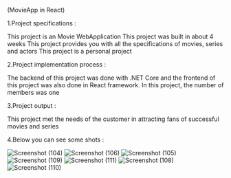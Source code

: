 (MovieApp in React)

1.Project specifications :

This project is an Movie WebApplication
This project was built in about 4 weeks
This project provides you with all the specifications of movies, series and actors
This project is a personal project



2.Project implementation process :

The backend of this project was done with .NET Core and the frontend of this project was also done in React framework.
In this project, the number of members was one


3.Project output :

This project met the needs of the customer in attracting fans of successful movies and series

4.Below you can see some shots :

![Screenshot (104)](https://user-images.githubusercontent.com/63494589/163957596-a2e8ecfa-9ed5-4e06-abdc-52e30379e1a0.png)
![Screenshot (106)](https://user-images.githubusercontent.com/63494589/163958688-8c6c7873-7b70-4cad-9fd9-ab54c942cfda.png)
![Screenshot (105)](https://user-images.githubusercontent.com/63494589/163958364-d83a01dc-4206-46fc-928e-a6bf700bdbf7.png)
![Screenshot (109)](https://user-images.githubusercontent.com/63494589/163959070-d5274613-1f15-4f4e-9d69-7f1c199964a7.png)
![Screenshot (111)](https://user-images.githubusercontent.com/63494589/163959410-2f240d5b-8b2f-47c8-82d2-9d03cd9086ef.png)
![Screenshot (108)](https://user-images.githubusercontent.com/63494589/163957207-c1007f51-2f6a-42eb-82b4-7afb9d60a951.png)
![Screenshot (110)](https://user-images.githubusercontent.com/63494589/163959273-a784bf7f-4c87-44a2-b5bf-414fa13fea68.png)




